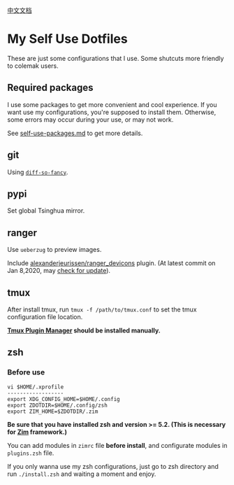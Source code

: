 [中文文档](https://github.com/justrico/dotfiles/blob/master/README_zh.md)


# My Self Use Dotfiles

These are just some configurations that I use. Some shutcuts more friendly to colemak users.

## Required packages

I use some packages to get more convenient and cool experience. If you want use my configurations, you're supposed to install them. Otherwise, some errors may occur during your use, or may not work.

See [self-use-packages.md](https://github.com/justrico/dotfiles/blob/master/self-use-packages.md) to get more details.

## git

Using [`diff-so-fancy`](https://github.com/so-fancy/diff-so-fancy).

## pypi

Set global Tsinghua mirror.

## ranger

Use `ueberzug` to preview images.

Include [alexanderjeurissen/ranger_devicons](https://github.com/alexanderjeurissen/ranger_devicons) plugin. (At latest commit on Jan 8,2020, may [check for update](https://github.com/alexanderjeurissen/ranger_devicons)).

## tmux

After install tmux, run `tmux -f /path/to/tmux.conf` to set the tmux configuration file location.

**[Tmux Plugin Manager](https://github.com/tmux-plugins/tpm) should be installed manually.**

## zsh

### Before use

```shell
vi $HOME/.xprofile
------------------
export XDG_CONFIG_HOME=$HOME/.config
export ZDOTDIR=$HOME/.config/zsh
export ZIM_HOME=$ZDOTDIR/.zim
```

**Be sure that you have installed zsh and version >= 5.2. (This is necessary for [Zim](https://github.com/zimfw/zimfw) framework.)**

You can add modules in `zimrc` file **before install**, and configurate modules in `plugins.zsh` file.

If you only wanna use my zsh configurations, just go to zsh directory and run `./install.zsh` and waiting a moment and enjoy.

